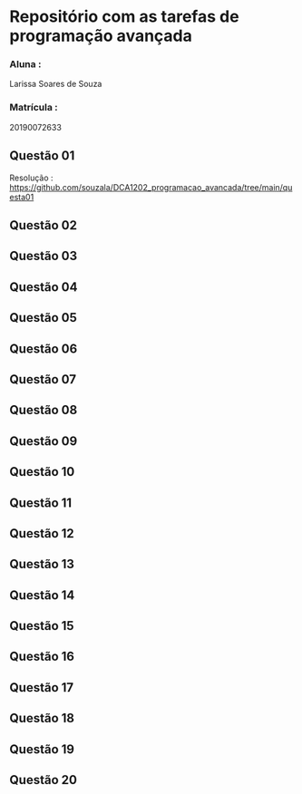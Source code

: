 # Repositório com as tarefas de programação avançada

### Aluna : 
Larissa Soares de Souza
### Matrícula : 
20190072633

## Questão 01
 Resolução : https://github.com/souzala/DCA1202_programacao_avancada/tree/main/questa01
 
 ## Questão 02
 
 
 ## Questão 03
 
 
 ## Questão 04
 
 
 ## Questão 05
 
 
 ## Questão 06
 
 
 ## Questão 07
 
 
 ## Questão 08


 ## Questão 09


 ## Questão 10
 
 ## Questão 11
 
 ## Questão 12
 
 
 ## Questão 13
 
 
 ## Questão 14
 
 
 ## Questão 15
 
 
 ## Questão 16
 
 
 ## Questão 17
 
 
## Questão 18


## Questão 19


## Questão 20
